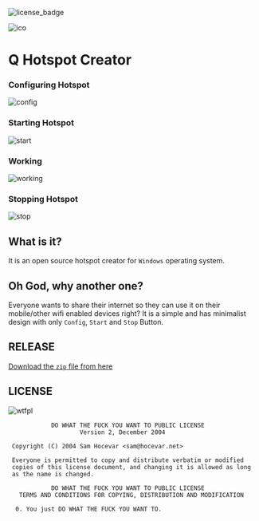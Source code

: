 ![license_badge](http://www.wtfpl.net/wp-content/uploads/2012/12/wtfpl-badge-1.png)

![ico](https://github.com/manashmndl/QHotspotCreator/blob/master/Icons/qhotspot.ico)

# Q Hotspot Creator

### Configuring Hotspot

![config](https://github.com/manashmndl/QHotspotCreator/blob/master/screenshots/config.png)

### Starting Hotspot

![start](https://github.com/manashmndl/QHotspotCreator/blob/master/screenshots/start.png)

### Working

![working](https://github.com/manashmndl/QHotspotCreator/blob/master/screenshots/Screenshot_2016-03-22-14-40-05.png)

### Stopping Hotspot

![stop](https://github.com/manashmndl/QHotspotCreator/blob/master/screenshots/stop.png)



## What is it?
It is an open source hotspot creator for `Windows` operating system.

## Oh God, why another one?

Everyone wants to share their internet so they can use it on their mobile/other wifi enabled devices right? It is a simple and has minimalist design with only `Config`, `Start` and `Stop` Button. 

## RELEASE

[Download the `zip` file from here](https://github.com/manashmndl/QHotspotCreator/releases/tag/1.0.0)


## LICENSE

![wtfpl](http://www.wtfpl.net/wp-content/uploads/2012/12/logo-220x1601.png)

```
            DO WHAT THE FUCK YOU WANT TO PUBLIC LICENSE 
                    Version 2, December 2004 

 Copyright (C) 2004 Sam Hocevar <sam@hocevar.net> 

 Everyone is permitted to copy and distribute verbatim or modified 
 copies of this license document, and changing it is allowed as long 
 as the name is changed. 

            DO WHAT THE FUCK YOU WANT TO PUBLIC LICENSE 
   TERMS AND CONDITIONS FOR COPYING, DISTRIBUTION AND MODIFICATION 

  0. You just DO WHAT THE FUCK YOU WANT TO.
```
